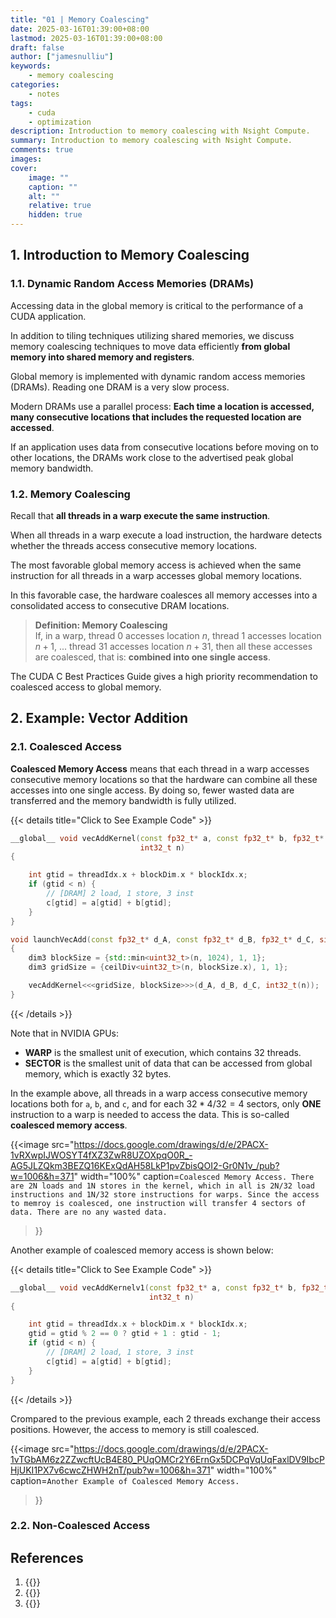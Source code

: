 ```yaml
---
title: "01 | Memory Coalescing"
date: 2025-03-16T01:39:00+08:00
lastmod: 2025-03-16T01:39:00+08:00
draft: false
author: ["jamesnulliu"]
keywords: 
    - memory coalescing
categories:
    - notes 
tags:
    - cuda
    - optimization
description: Introduction to memory coalescing with Nsight Compute.
summary: Introduction to memory coalescing with Nsight Compute.
comments: true
images:
cover:
    image: ""
    caption: ""
    alt: ""
    relative: true
    hidden: true
---
```


## 1. Introduction to Memory Coalescing

### 1.1. Dynamic Random Access Memories (DRAMs)

Accessing data in the global memory is critical to the performance of a CUDA application.

In addition to tiling techniques utilizing shared memories, we discuss memory coalescing techniques to move data efficiently **from global memory into shared memory and registers**.

Global memory is implemented with dynamic random access memories (DRAMs). Reading one DRAM is a very slow process.  

Modern DRAMs use a parallel process: **Each time a location is accessed, many consecutive locations that includes the requested location are accessed**.

If an application uses data from consecutive locations before moving on to other locations, the DRAMs work close to the advertised peak global memory bandwidth.

### 1.2. Memory Coalescing

Recall that **all threads in a warp execute the same instruction**.

When all threads in a warp execute a load instruction, the hardware detects whether the threads access consecutive memory locations.

The most favorable global memory access is achieved when the same instruction for all threads in a warp accesses global memory locations.

In this favorable case, the hardware coalesces all memory accesses into a consolidated access to consecutive DRAM locations.

> **Definition: Memory Coalescing**  
> If, in a warp, thread $0$ accesses location $n$, thread $1$ accesses location $n + 1$, ... thread $31$ accesses location $n + 31$, then all these accesses are coalesced, that is: **combined into one single access**.

The CUDA C Best Practices Guide gives a high priority recommendation to coalesced access to global memory.

## 2. Example: Vector Addition

### 2.1. Coalesced Access

 
**Coalesced Memory Access** means that each thread in a warp accesses consecutive memory locations so that the hardware can combine all these accesses into one single access. By doing so, fewer wasted data are transferred and the memory bandwidth is fully utilized.

{{< details title="Click to See Example Code" >}}
```cpp {linenos=true}
__global__ void vecAddKernel(const fp32_t* a, const fp32_t* b, fp32_t* c,
                             int32_t n)
{

    int gtid = threadIdx.x + blockDim.x * blockIdx.x;
    if (gtid < n) {
        // [DRAM] 2 load, 1 store, 3 inst
        c[gtid] = a[gtid] + b[gtid];
    }
}

void launchVecAdd(const fp32_t* d_A, const fp32_t* d_B, fp32_t* d_C, size_t n)
{
    dim3 blockSize = {std::min<uint32_t>(n, 1024), 1, 1};
    dim3 gridSize = {ceilDiv<uint32_t>(n, blockSize.x), 1, 1};

    vecAddKernel<<<gridSize, blockSize>>>(d_A, d_B, d_C, int32_t(n));
}
```
{{< /details >}}

Note that in NVIDIA GPUs:  
- **WARP** is the smallest unit of execution, which contains 32 threads.
- **SECTOR** is the smallest unit of data that can be accessed from global memory, which is exactly 32 bytes.

In the example above, all threads in a warp access consecutive memory locations both for `a`, `b`, and `c`, and for each $32 * 4 / 32 = 4$ sectors, only **ONE** instruction to a warp is needed to access the data. This is so-called **coalesced memory access**.

{{<image 
src="https://docs.google.com/drawings/d/e/2PACX-1vRXwpIJWOSYT4fXZ3ZwR8UZOXpqO0R_-AG5JLZQkm3BEZQ16KExQdAH58LkP1pvZbisQOI2-Gr0N1v_/pub?w=1006&h=371"
width="100%"
caption=`Coalesced Memory Access. There are 2N loads and 1N stores in the kernel, which in all is 2N/32 load instructions and 1N/32 store instructions for warps. Since the access to memroy is coalesced, one instruction will transfer 4 sectors of data. There are no any wasted data.`
>}}

Another example of coalesced memory access is shown below:

{{< details title="Click to See Example Code" >}}
```cpp {linenos=true}
__global__ void vecAddKernelv1(const fp32_t* a, const fp32_t* b, fp32_t* c,
                               int32_t n)
{

    int gtid = threadIdx.x + blockDim.x * blockIdx.x;
    gtid = gtid % 2 == 0 ? gtid + 1 : gtid - 1;
    if (gtid < n) {
        // [DRAM] 2 load, 1 store, 3 inst
        c[gtid] = a[gtid] + b[gtid];
    }
}
```
{{< /details >}}

Crompared to the previous example, each 2 threads exchange their access positions. However, the access to memory is still coalesced.

{{<image 
src="https://docs.google.com/drawings/d/e/2PACX-1vTGbAM6z2ZZwcftUcB4E80_PUqOMCr2Y6ErnGx5DCPqVqUqFaxlDV9IbcPHjUKI1PX7v6cwcZHWH2nT/pub?w=1006&h=371"
width="100%"
caption=`Another Example of Coalesced Memory Access.`
>}}





### 2.2. Non-Coalesced Access


## References

1. {{<href text="Programming Massively Parallel Processors: A Hands-on Approach, 4th Edition" url="https://www.elsevier.com/books/programming-massively-parallel-processors/kirk/978-0-12-811986-0">}}
1. {{<href text="【CUDA调优指南】合并访存" url="https://www.bilibili.com/video/BV1NYCtYTEFH">}}
1. {{<href text="Memory Coalescing Techniques" url="https://homepages.math.uic.edu/~jan/mcs572/memory_coalescing.pdf">}}